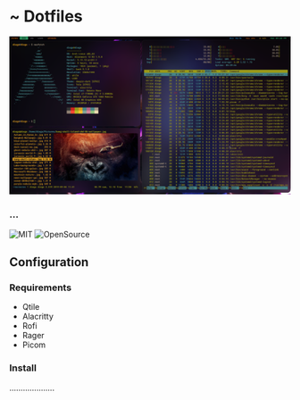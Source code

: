 # ~ Dotfiles

![screen](captures/desktop.png)

### ...

![MIT](https://raw.githubusercontent.com/dchiluisac/badges/main/licence-MIT.svg?token=AJCAKMEQKIC76NOOBATIYKDBHK3ZK)
![OpenSource](https://raw.githubusercontent.com/dchiluisac/badges/main/open-source.svg?token=AJCAKMCKZXMXR672326WFJTBHK7AC)


## Configuration

### Requirements

* Qtile
* Alacritty
* Rofi
* Rager
* Picom

### Install

....................



